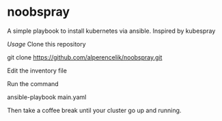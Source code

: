 # noobspray
A simple playbook to install kubernetes via ansible. Inspired by kubespray

*Usage*
Clone this repository

git clone https://github.com/alperencelik/noobspray.git

Edit the inventory file 

Run the command

ansible-playbook main.yaml

Then take a coffee break until your cluster go up and running.



